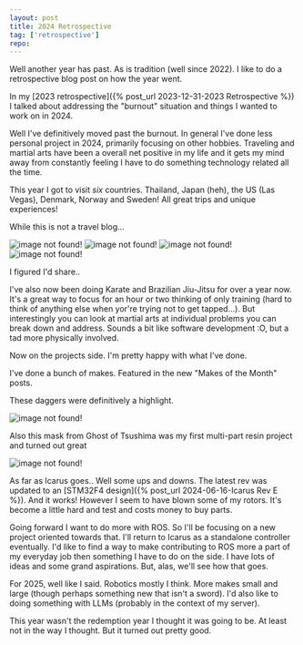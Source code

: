 ```yaml
---
layout: post
title: 2024 Retrospective
tag: ['retrospective']
repo: 
---
```


Well another year has past. As is tradition (well since 2022). I like to do a retrospective blog post on how the year went.

In my [2023 retrospective]({% post_url 2023-12-31-2023 Retrospective %}) I talked about addressing the "burnout" situation and things I wanted to work on in 2024.

Well I've definitively moved past the burnout. In general I've done less personal project in 2024, primarily focusing on other hobbies. Traveling and martial arts have been a overall net positive in my life and it gets my mind away from constantly feeling I have to do something technology related all the time.

This year I got to visit *six* countries. Thailand, Japan (heh), the US (Las Vegas), Denmark, Norway and Sweden! All great trips and unique experiences!

While this is not a travel blog...

![image not found!](/assets/2024/12/26/thailand1.jpg)
![image not found!](/assets/2024/12/26/thailand3.jpg)
![image not found!](/assets/2024/12/26/lasvegas1.jpg)
![image not found!](/assets/2024/12/26/norway1.jpg)

I figured I'd share..

I've also now been doing Karate and Brazilian Jiu-Jitsu for over a year now. It's a great way to focus for an hour or two thinking of only training (hard to think of anything else when yor're trying not to get tapped...). But interestingly you can look at martial arts at individual problems you can break down and address. Sounds a bit like software development :O, but a tad more physically involved.

Now on the projects side. I'm pretty happy with what I've done.

I've done a bunch of makes. Featured in the new "Makes of the Month" posts.

These daggers were definitively a highlight.

![image not found!](/assets/2024/02/03/dualdaggers.jpg)

Also this mask from Ghost of Tsushima was my first multi-part resin project and turned out great

![image not found!](/assets/2024/06/30/mask-final.jpg)

As far as Icarus goes.. Well some ups and downs. The latest rev was updated to an [STM32F4 design]({% post_url 2024-06-16-Icarus Rev E %}). And it works! However I seem to have blown some of my rotors. It's become a little hard and test and costs money to buy parts.

Going forward I want to do more with ROS. So I'll be focusing on a new project oriented towards that. I'll return to Icarus as a standalone controller eventually. I'd like to find a way to make contributing to ROS more a part of my everyday job then something I have to do on the side. I have lots of ideas and some grand aspirations. But, alas, we'll see how that goes.

For 2025, well like I said. Robotics mostly I think. More makes small and large (though perhaps something new that isn't a sword). I'd also like to doing something with LLMs (probably in the context of my server).

This year wasn't the redemption year I thought it was going to be. At least not in the way I thought. But it turned out pretty good.
